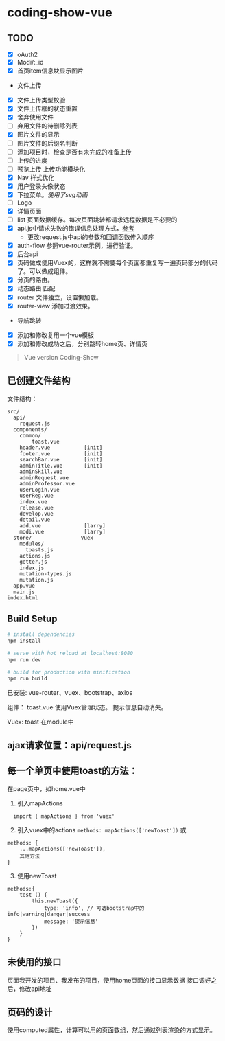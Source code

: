# coding-show-vue

## TODO

- [x]	oAuth2
- [x]	Modi/:_id
- [x] 首页item信息块显示图片
- 文件上传
 - [x] 文件上传类型校验
 - [x] 文件上传框的状态重置
 - [x] 舍弃使用文件
 - [ ] 弃用文件的待删除列表
 - [x] 图片文件的显示
 - [ ] 图片文件的后缀名判断
 - [ ] 添加项目时，检查是否有未完成的准备上传
 - [ ] 上传的进度
 - [ ] 预览上传
上传功能模块化
- [x] Nav 样式优化
 - [x] 用户登录头像状态
 - [x] 下拉菜单。*使用了svg动画*
 - [ ] Logo
- [x] 详情页面
- [ ] list 页面数据缓存。每次页面跳转都请求远程数据是不必要的
- [x] api.js中请求失败的错误信息处理方式，[参考](https://github.com/vuejs/vue-router/tree/dev/examples/data-fetching)
  - 更改request.js中api的参数和回调函数传入顺序
- [x] auth-flow 参照vue-router示例，进行验证。
- [x] 后台api
- [x] 页码做成使用Vuex的，这样就不需要每个页面都重复写一遍页码部分的代码了。可以做成组件。
- [x] 分页的路由。
 - [x] 动态路由 匹配
- [x] router 文件独立，设置懒加载。
- [x] router-view 添加过渡效果。
- 导航跳转
 - [x] 添加和修改复用一个vue模板
 - [x] 添加和修改成功之后，分别跳转home页、详情页

> Vue version Coding-Show

## 已创建文件结构
文件结构：
```
src/
  api/
    request.js
  components/
    common/
        toast.vue
    header.vue           [init]
    footer.vue           [init]
    searchBar.vue        [init]
    adminTitle.vue       [init]
    adminSkill.vue
    adminRequest.vue
    adminProfessor.vue
    userLogin.vue
    userReg.vue
    index.vue
    release.vue
    develop.vue
    detail.vue
    add.vue              [larry]
    modi.vue             [larry]
  store/                Vuex
    modules/
      toasts.js
    actions.js
    getter.js
    index.js
    mutation-types.js
    mutation.js
  app.vue
  main.js
index.html
```

## Build Setup

``` bash
# install dependencies
npm install

# serve with hot reload at localhost:8080
npm run dev

# build for production with minification
npm run build
```

已安装: vue-router、vuex、bootstrap、axios

组件：
    toast.vue
    使用Vuex管理状态。
    提示信息自动消失。

Vuex:
    toast 在module中

## ajax请求位置：api/request.js

## 每一个单页中使用toast的方法：
在page页中，如home.vue中
1. 引入mapActions
```
  import { mapActions } from 'vuex'
```
2. 引入vuex中的actions
`methods: mapActions(['newToast'])`
    或
```
methods: {
    ...mapActions(['newToast']),
    其他方法
}
```
3. 使用newToast
```
methods:{
    test () {
        this.newToast({
            type: 'info', // 可选bootstrap中的info|warning|danger|success
            message: '提示信息'
        })
    }
}
```
## 未使用的接口
页面我开发的项目、我发布的项目，使用home页面的接口显示数据
接口调好之后，修改api地址

## 页码的设计
使用computed属性，计算可以用的页面数组，然后通过列表渲染的方式显示。
